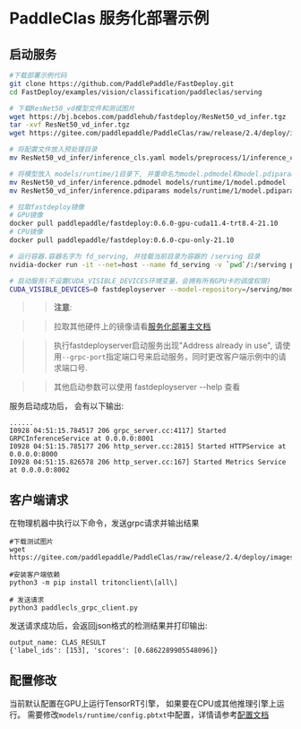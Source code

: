 # PaddleClas 服务化部署示例

## 启动服务

```bash
#下载部署示例代码
git clone https://github.com/PaddlePaddle/FastDeploy.git
cd FastDeploy/examples/vision/classification/paddleclas/serving

# 下载ResNet50_vd模型文件和测试图片
wget https://bj.bcebos.com/paddlehub/fastdeploy/ResNet50_vd_infer.tgz
tar -xvf ResNet50_vd_infer.tgz
wget https://gitee.com/paddlepaddle/PaddleClas/raw/release/2.4/deploy/images/ImageNet/ILSVRC2012_val_00000010.jpeg

# 将配置文件放入预处理目录
mv ResNet50_vd_infer/inference_cls.yaml models/preprocess/1/inference_cls.yaml

# 将模型放入 models/runtime/1目录下, 并重命名为model.pdmodel和model.pdiparams
mv ResNet50_vd_infer/inference.pdmodel models/runtime/1/model.pdmodel
mv ResNet50_vd_infer/inference.pdiparams models/runtime/1/model.pdiparams

# 拉取fastdeploy镜像
# GPU镜像
docker pull paddlepaddle/fastdeploy:0.6.0-gpu-cuda11.4-trt8.4-21.10
# CPU镜像
docker pull paddlepaddle/fastdeploy:0.6.0-cpu-only-21.10

# 运行容器.容器名字为 fd_serving, 并挂载当前目录为容器的 /serving 目录
nvidia-docker run -it --net=host --name fd_serving -v `pwd`/:/serving paddlepaddle/fastdeploy:0.6.0-gpu-cuda11.4-trt8.4-21.10  bash

# 启动服务(不设置CUDA_VISIBLE_DEVICES环境变量，会拥有所有GPU卡的调度权限)
CUDA_VISIBLE_DEVICES=0 fastdeployserver --model-repository=/serving/models --backend-config=python,shm-default-byte-size=10485760
```
>> **注意**:

>> 拉取其他硬件上的镜像请看[服务化部署主文档](../../../../../serving/README.md)

>> 执行fastdeployserver启动服务出现"Address already in use", 请使用`--grpc-port`指定端口号来启动服务，同时更改客户端示例中的请求端口号.

>> 其他启动参数可以使用 fastdeployserver --help 查看

服务启动成功后， 会有以下输出:
```
......
I0928 04:51:15.784517 206 grpc_server.cc:4117] Started GRPCInferenceService at 0.0.0.0:8001
I0928 04:51:15.785177 206 http_server.cc:2815] Started HTTPService at 0.0.0.0:8000
I0928 04:51:15.826578 206 http_server.cc:167] Started Metrics Service at 0.0.0.0:8002
```


## 客户端请求

在物理机器中执行以下命令，发送grpc请求并输出结果
```
#下载测试图片
wget https://gitee.com/paddlepaddle/PaddleClas/raw/release/2.4/deploy/images/ImageNet/ILSVRC2012_val_00000010.jpeg

#安装客户端依赖
python3 -m pip install tritonclient\[all\]

# 发送请求
python3 paddlecls_grpc_client.py
```

发送请求成功后，会返回json格式的检测结果并打印输出:
```
output_name: CLAS_RESULT
{'label_ids': [153], 'scores': [0.6862289905548096]}
```

## 配置修改

当前默认配置在GPU上运行TensorRT引擎， 如果要在CPU或其他推理引擎上运行。 需要修改`models/runtime/config.pbtxt`中配置，详情请参考[配置文档](../../../../../serving/docs/zh_CN/model_configuration.md)
